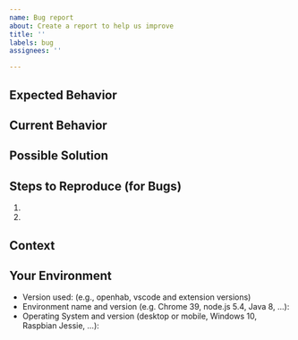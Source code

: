 ```yaml
---
name: Bug report
about: Create a report to help us improve
title: ''
labels: bug
assignees: ''

---
```


<!-- Provide a general summary of the issue in the *Title* above -->

<!-- Important: Please contact the openHAB community forum for questions or -->
<!-- for configuration and usage guidance: https://community.openhab.org -->

<!-- Feel free to delete any comment lines in the template (starting with "<!--") -->

## Expected Behavior
<!-- If you're describing a bug, tell us what should happen -->
<!-- If you're suggesting a change/improvement, tell us how it should work -->

## Current Behavior
<!-- If describing a bug, tell us what happens instead of the expected behavior -->
<!-- Include related log information (preferably debug level) and related configs. -->
<!-- Use file attachment for log and config information longer than a few lines -->
<!-- If suggesting a change/improvement, explain the difference from current behavior -->
<!-- For improvements, discuss at community.openhab.org first and include link to topic -->

## Possible Solution
<!-- Not obligatory, but suggest a fix/reason for the bug, -->
<!-- or ideas how to implement the addition or change -->

## Steps to Reproduce (for Bugs)
<!-- Provide a link to a live example, or an unambiguous set of steps to -->
<!-- reproduce this bug. Include code to reproduce, if relevant -->
1.
2.

## Context
<!-- How has this issue affected you? What are you trying to accomplish? -->
<!-- Providing context helps us come up with a solution that is most useful in the real world -->

## Your Environment
<!-- Include as many relevant details about the environment you experienced the bug in -->
* Version used: (e.g., openhab, vscode and extension versions)
* Environment name and version (e.g. Chrome 39, node.js 5.4, Java 8, ...):
* Operating System and version (desktop or mobile, Windows 10, Raspbian Jessie, ...):
